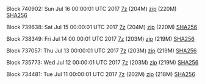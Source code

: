Block 740902: Sun Jul 16 00:00:01 UTC 2017 [7z](https://transfer.sh/qwIEz/bootstrap.dat.20170716.7z) (204M) [zip](https://transfer.sh/NO90M/bootstrap.dat.20170716.zip) (220M) [SHA256](https://transfer.sh/dbBAl/sha256.txt)

Block 739638: Sat Jul 15 00:00:01 UTC 2017 [7z](https://transfer.sh/8H3Qz/bootstrap.dat.20170715.7z) (204M) [zip](https://transfer.sh/hEz55/bootstrap.dat.20170715.zip) (220M) [SHA256](https://transfer.sh/eFZUR/sha256.txt)

Block 738349: Fri Jul 14 00:00:01 UTC 2017 [7z](https://transfer.sh/z5ofE/bootstrap.dat.20170714.7z) (203M) [zip](https://transfer.sh/MWOM9/bootstrap.dat.20170714.zip) (219M) [SHA256](https://transfer.sh/P1qdx/sha256.txt)

Block 737057: Thu Jul 13 00:00:01 UTC 2017 [7z](https://transfer.sh/Ww28I/bootstrap.dat.20170713.7z) (203M) [zip](https://transfer.sh/fA5mn/bootstrap.dat.20170713.zip) (219M) [SHA256](https://transfer.sh/StLIx/sha256.txt)

Block 735773: Wed Jul 12 00:00:01 UTC 2017 [7z](https://transfer.sh/11b2cL/bootstrap.dat.20170712.7z) (203M) [zip](https://transfer.sh/bZ2a3/bootstrap.dat.20170712.zip) (219M) [SHA256](https://transfer.sh/QSabO/sha256.txt)

Block 734481: Tue Jul 11 00:00:01 UTC 2017 [7z](https://transfer.sh/3zKah/bootstrap.dat.20170711.7z) (202M) [zip](https://transfer.sh/nuCdz/bootstrap.dat.20170711.zip) (218M) [SHA256](https://transfer.sh/VwmuT/sha256.txt)
